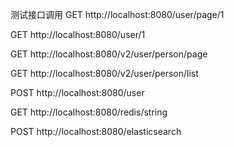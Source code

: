 测试接口调用
GET http://localhost:8080/user/page/1

GET http://localhost:8080/user/1

GET http://localhost:8080/v2/user/person/page

GET http://localhost:8080/v2/user/person/list

POST http://localhost:8080/user

GET http://localhost:8080/redis/string

POST http://localhost:8080/elasticsearch